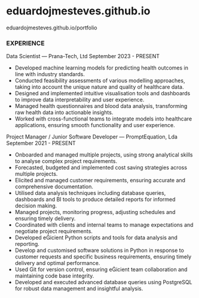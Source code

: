 # eduardojmesteves.github.io
eduardojmesteves.github.io/portfolio

### EXPERIENCE
Data Scientist — Prana-Tech, Ltd September 2023 - PRESENT
- Developed machine learning models for predicting health outcomes in line with industry standards.
- Conducted feasibility assessments of various modelling approaches, taking into account the unique nature and quality of healthcare data.
- Designed and implemented intuitive visualisation tools and dashboards to improve data interpretability and user experience.
- Managed health questionnaires and blood data analysis, transforming raw health data into actionable insights.
- Worked with cross-functional teams to integrate models into healthcare applications, ensuring smooth functionality and user experience.

Project Manager / Junior Software Developer — PromptEquation, Lda
September 2021 - PRESENT
- Onboarded and managed multiple projects, using strong analytical skills to analyse complex project requirements.
- Forecasted, budgeted and implemented cost saving strategies across multiple projects.
- Elicited and managed customer requirements, ensuring accurate and comprehensive documentation.
- Utilised data analysis techniques including database queries, dashboards and BI tools to produce detailed reports for informed decision making.
- Managed projects, monitoring progress, adjusting schedules and ensuring timely delivery.
- Coordinated with clients and internal teams to manage expectations and negotiate project requirements.
- Developed eicient Python scripts and tools for data analysis and reporting.
- Develop and customised software solutions in Python in response to customer requests and specific business requirements, ensuring timely delivery and optimal performance.
- Used Git for version control, ensuring eicient team collaboration and maintaining code base integrity.
- Developed and executed advanced database queries using PostgreSQL for robust data management and insightful analysis.
